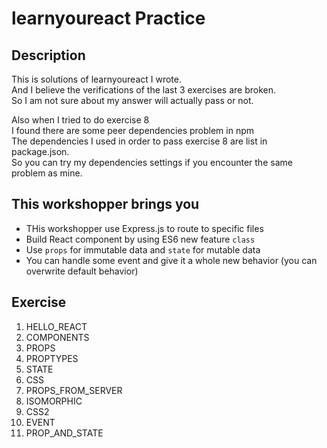 # learnyoureact Practice

## Description
This is solutions of learnyoureact I wrote.<br>
And I believe the verifications of the last 3 exercises are broken.<br>
So I am not sure about my answer will actually pass or not.

Also when I tried to do exercise 8<br>
I found there are some peer dependencies problem in npm<br>
The dependencies I used in order to pass exercise 8 are list in package.json.<br>
So you can try my dependencies settings if you encounter the same problem as mine.

## This workshopper brings you
- THis workshopper use Express.js to route to specific files
- Build React component by using ES6 new feature `class`
- Use `props` for immutable data and `state` for mutable data
- You can handle some event and give it a whole new behavior (you can overwrite default behavior)

## Exercise
1. HELLO_REACT
2. COMPONENTS
3. PROPS
4. PROPTYPES
5. STATE
6. CSS
7. PROPS_FROM_SERVER
8. ISOMORPHIC
9. CSS2
10. EVENT
11. PROP_AND_STATE
